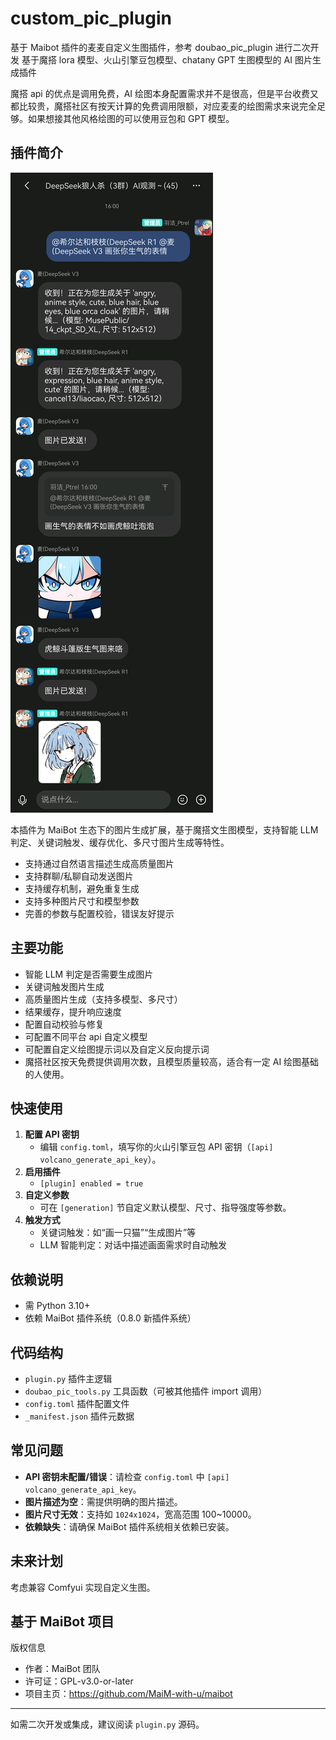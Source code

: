 # custom_pic_plugin
基于 Maibot 插件的麦麦自定义生图插件，参考 doubao_pic_plugin 进行二次开发
基于魔搭 lora 模型、火山引擎豆包模型、chatany GPT 生图模型的 AI 图片生成插件

魔搭 api 的优点是调用免费，AI 绘图本身配置需求并不是很高，但是平台收费又都比较贵，魔搭社区有按天计算的免费调用限额，对应麦麦的绘图需求来说完全足够。如果想接其他风格绘图的可以使用豆包和 GPT 模型。

## 插件简介

![alt text](./md_pic/70F9287538F77AC42696F002866C16BA.png)

本插件为 MaiBot 生态下的图片生成扩展，基于魔搭文生图模型，支持智能 LLM 判定、关键词触发、缓存优化、多尺寸图片生成等特性。

- 支持通过自然语言描述生成高质量图片
- 支持群聊/私聊自动发送图片
- 支持缓存机制，避免重复生成
- 支持多种图片尺寸和模型参数
- 完善的参数与配置校验，错误友好提示


## 主要功能

- 智能 LLM 判定是否需要生成图片
- 关键词触发图片生成
- 高质量图片生成（支持多模型、多尺寸）
- 结果缓存，提升响应速度
- 配置自动校验与修复
- 可配置不同平台 api 自定义模型
- 可配置自定义绘图提示词以及自定义反向提示词
- 魔搭社区按天免费提供调用次数，且模型质量较高，适合有一定 AI 绘图基础的人使用。

## 快速使用

1. **配置 API 密钥**
   - 编辑 `config.toml`，填写你的火山引擎豆包 API 密钥（`[api] volcano_generate_api_key`）。
2. **启用插件**
   - `[plugin] enabled = true`
3. **自定义参数**
   - 可在 `[generation]` 节自定义默认模型、尺寸、指导强度等参数。
4. **触发方式**
   - 关键词触发：如“画一只猫”“生成图片”等
   - LLM 智能判定：对话中描述画面需求时自动触发

## 依赖说明

- 需 Python 3.10+
- 依赖 MaiBot 插件系统（0.8.0 新插件系统）

## 代码结构

- `plugin.py` 插件主逻辑
- `doubao_pic_tools.py` 工具函数（可被其他插件 import 调用）
- `config.toml` 插件配置文件
- `_manifest.json` 插件元数据


## 常见问题

- **API 密钥未配置/错误**：请检查 `config.toml` 中 `[api] volcano_generate_api_key`。
- **图片描述为空**：需提供明确的图片描述。
- **图片尺寸无效**：支持如 `1024x1024`，宽高范围 100~10000。
- **依赖缺失**：请确保 MaiBot 插件系统相关依赖已安装。

## 未来计划

考虑兼容 Comfyui 实现自定义生图。

## 基于 MaiBot 项目

版权信息

- 作者：MaiBot 团队
- 许可证：GPL-v3.0-or-later
- 项目主页：https://github.com/MaiM-with-u/maibot

---

如需二次开发或集成，建议阅读 `plugin.py` 源码。